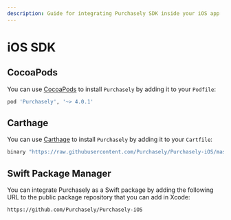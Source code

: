```yaml
---
description: Guide for integrating Purchasely SDK inside your iOS app
---
```


# iOS SDK

## **CocoaPods**

You can use [CocoaPods](https://cocoapods.org/) to install `Purchasely` by adding it to your `Podfile`:

```bash
pod 'Purchasely', '~> 4.0.1'
```

## **Carthage**

You can use [Carthage](https://github.com/Carthage/Carthage) to install `Purchasely` by adding it to your `Cartfile`:

```bash
binary "https://raw.githubusercontent.com/Purchasely/Purchasely-iOS/master/Purchasely.json"
```

## Swift Package Manager

You can integrate Purchasely as a Swift package by adding the following URL to the public package repository that you can add in Xcode:

```
https://github.com/Purchasely/Purchasely-iOS
```
